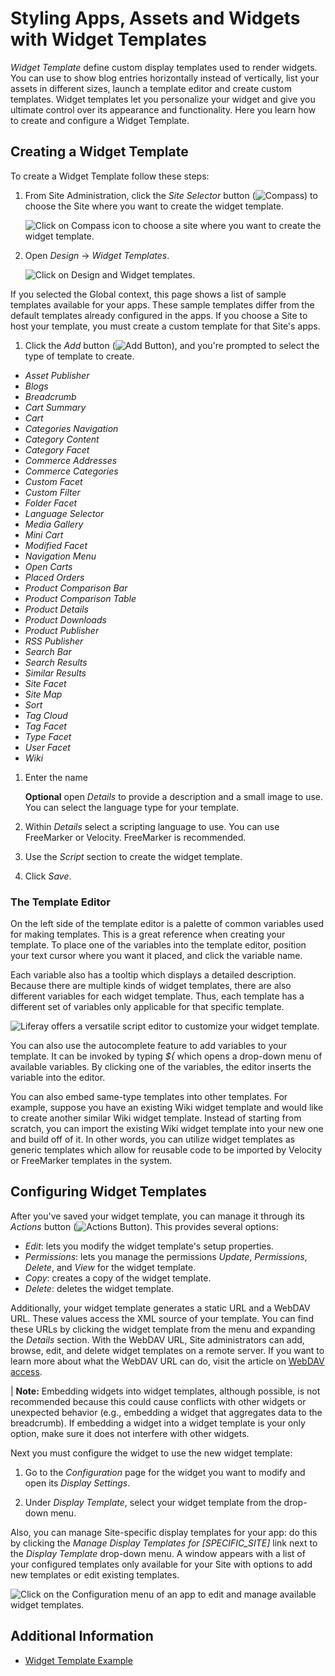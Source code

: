 # Styling Apps, Assets and Widgets with Widget Templates

*Widget Template* define custom display templates used to render widgets. You can use to show blog entries horizontally instead of vertically, list your assets in different sizes, launch a template editor and create custom templates. Widget templates let you personalize your widget and give you ultimate control over its appearance and functionality. Here you learn how to create  and configure a Widget Template.

## Creating a Widget Template

To create a Widget Template follow these steps:

1.  From Site Administration, click the *Site Selector* button (![Compass](../../../../images/icon-compass.png)) to choose the Site where you want to create the widget template.

    ![Click on Compass icon to choose a site where you want to create the widget template.](./styling-apps-assets-and-widgets-with-widget-templates/images/01.png)
 
1.  Open *Design* &rarr; *Widget Templates*.

    ![Click on Design and Widget templates.](./styling-apps-assets-and-widgets-with-widget-templates/images/02.png)
 
If you selected the Global context, this page shows a list of sample templates available for your apps. These sample templates differ from the default templates already configured in the apps. If you choose a Site to host your template, you must create a custom template for that Site's apps.

1.  Click the *Add* button (![Add Button](../../../../images/icon-add.png)), and you're prompted to select the type of template to create.

- *Asset Publisher*
- *Blogs*
- *Breadcrumb*
- *Cart Summary*
- *Cart*
- *Categories Navigation*
- *Category Content*
- *Category Facet*
- *Commerce Addresses*
- *Commerce Categories*
- *Custom Facet*
- *Custom Filter*
- *Folder Facet* 
- *Language Selector*
- *Media Gallery*
- *Mini Cart*
- *Modified Facet*
- *Navigation Menu*
- *Open Carts*
- *Placed Orders*
- *Product Comparison Bar*
- *Product Comparison Table*
- *Product Details*
- *Product Downloads*
- *Product Publisher*
- *RSS Publisher*
- *Search Bar*
- *Search Results*
- *Similar Results*
- *Site Facet*
- *Site Map*
- *Sort*
- *Tag Cloud*
- *Tag Facet*
- *Type Facet*
- *User Facet*
- *Wiki*

1.  Enter the name

    **Optional** open *Details* to provide a description and a small image to use. You can select the language type for your template.
 
1.  Within *Details* select a scripting language to use. You can use FreeMarker or Velocity. FreeMarker is recommended.
 
1.  Use the *Script* section to create the widget template.

1.  Click *Save*.

### The Template Editor

On the left side of the template editor is a palette of common variables used for making templates. This is a great reference when creating your template. To place one of the variables into the template editor, position your text cursor where you want it placed, and click the variable name.

Each variable also has a tooltip which displays a detailed description. Because there are multiple kinds of widget templates, there are also different variables for each widget template. Thus, each template has a different set of variables only applicable for that specific template.

![Liferay offers a versatile script editor to customize your widget template.](./styling-apps-assets-and-widgets-with-widget-templates/images/03.png)

You can also use the autocomplete feature to add variables to your template. It can be invoked by typing *${* which opens a drop-down menu of available variables. By clicking one of the variables, the editor inserts the variable into the editor.

You can also embed same-type templates into other templates. For example, suppose you have an existing Wiki widget template and would like to create another similar Wiki widget template. Instead of starting from scratch, you can import the existing Wiki widget template into your new one and build off of it. In other words, you can utilize widget templates as generic templates which
allow for reusable code to be imported by Velocity or FreeMarker templates in the system.

## Configuring Widget Templates

After you've saved your widget template, you can manage it through its *Actions* button (![Actions Button](../../../../images/icon-actions.png)). This provides
several options:

- *Edit*: lets you modify the widget template's setup properties.
- *Permissions*: lets you manage the permissions *Update*, *Permissions*,
  *Delete*, and *View* for the widget template.
- *Copy*: creates a copy of the widget template.
- *Delete*: deletes the widget template.

Additionally, your widget template generates a static URL and a WebDAV URL. These values access the XML source of your template. You can find these URLs by clicking the widget template from the menu and expanding the *Details* section. With the WebDAV URL, Site administrators can add, browse, edit, and delete widget templates on a remote server. If you want to learn more about what the WebDAV URL can do, visit the article on [WebDAV access](../../../../content-authoring-and-management/documents-and-media/publishing-and-sharing/accessing-documents-with-webdav.md).

| **Note:** Embedding widgets into widget templates, although possible, is not recommended because this could cause conflicts with other widgets or unexpected behavior (e.g., embedding a widget that aggregates data to the breadcrumb). If embedding a widget into a widget template is your only option, make sure it does not interfere with other widgets.

Next you must configure the widget to use the new widget template:

1.  Go to the *Configuration* page for the widget you want to modify and open its *Display Settings*.

1.  Under *Display Template*, select your widget template from the drop-down menu.

Also, you can manage Site-specific display templates for your app: do this by  clicking the *Manage Display Templates for [SPECIFIC_SITE]* link next to the *Display Template* drop-down menu. A window appears with a list of your configured templates only available for your Site with options to add new templates or edit existing templates.

![Click on  the *Configuration* menu of an app to edit and manage available widget templates.](./styling-apps-assets-and-widgets-with-widget-templates/images/04.png)

## Additional Information 

- [Widget Template Example](./using-a-widget-template-example.md)